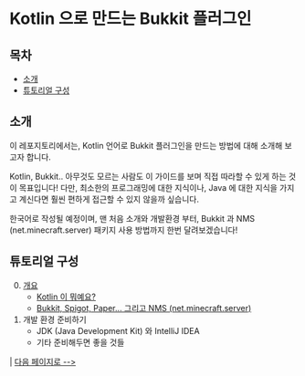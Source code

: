 # Kotlin 으로 만드는 Bukkit 플러그인

## 목차

- [소개](#소개)
- [튜토리얼 구성](#튜토리얼-구성)

## 소개

이 레포지토리에서는, Kotlin 언어로 Bukkit 플러그인을 만드는 방법에 대해 소개해 보고자 합니다.

Kotlin, Bukkit.. 아무것도 모르는 사람도 이 가이드를 보며 직접 따라할 수 있게 하는 것이 목표입니다! 다만, 최소한의 프로그래밍에 대한 지식이나, Java 에 대한 지식을 가지고 계신다면 훨씬 편하게 접근할 수 있지 않을까 싶습니다.

한국어로 작성될 예정이며, 맨 처음 소개와 개발환경 부터, Bukkit 과 NMS (net.minecraft.server) 패키지 사용 방법까지 한번 달려보겠습니다!

## 튜토리얼 구성

0. [개요](tutorials/00-Overview/README.md)
    - [Kotlin 이 뭐예요?](tutorials/00-Overview/overview-01.md)
    - [Bukkit, Spigot, Paper... 그리고 NMS (net.minecraft.server)](tutorials/00-Overview/overview-02.md)
1. 개발 환경 준비하기
    - JDK (Java Development Kit) 와 IntelliJ IDEA
    - 기타 준비해두면 좋을 것들

| [다음 페이지로 -->](tutorials/00-Overview/README.md)